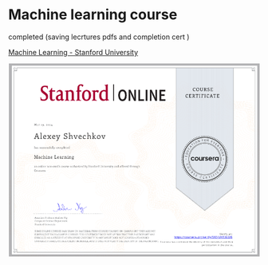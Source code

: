 # Machine learning course 
completed (saving lecrtures pdfs and completion cert )  

[Machine Learning - Stanford University](https://coursera.org/share/93b69eebf4ba91a0f68a0b8d7c43dc0f)

![COmpletion cert](completion_cert.png)
